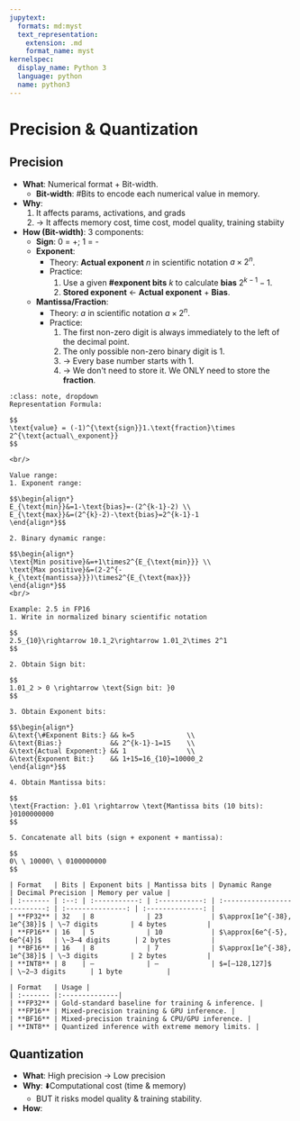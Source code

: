 ```yaml
---
jupytext:
  formats: md:myst
  text_representation:
    extension: .md
    format_name: myst
kernelspec:
  display_name: Python 3
  language: python
  name: python3
---
```

# Precision & Quantization

## Precision
- **What**: Numerical format + Bit-width.
    - **Bit-width**: #Bits to encode each numerical value in memory.
- **Why**:
    1. It affects params, activations, and grads
    2. $\rightarrow$ It affects memory cost, time cost, model quality, training stabiity
- **How (Bit-width)**: 3 components:
    - **Sign**: 0 = +; 1 = -
    - **Exponent**:
        - Theory: **Actual exponent** $n$ in scientific notation $a \times 2^n$.
        - Practice:
            1. Use a given **#exponent bits** $k$ to calculate **bias** $2^{k-1}-1$.
            2. **Stored exponent** $\leftarrow$ **Actual exponent** + **Bias**.
    - **Mantissa/Fraction**:
        - Theory: $a$ in scientific notation $a \times 2^n$.
        - Practice: 
            1. The first non-zero digit is always immediately to the left of the decimal point.
            2. The only possible non-zero binary digit is 1.
            3. $\rightarrow$ Every base number starts with 1.
            4. $\rightarrow$ We don't need to store it. We ONLY need to store the **fraction**.

```{admonition} Math
:class: note, dropdown
Representation Formula:

$$
\text{value} = (-1)^{\text{sign}}1.\text{fraction}\times 2^{\text{actual\_exponent}}
$$

<br/>

Value range:
1. Exponent range:

$$\begin{align*}
E_{\text{min}}&=1-\text{bias}=-(2^{k-1}-2) \\
E_{\text{max}}&=(2^{k}-2)-\text{bias}=2^{k-1}-1
\end{align*}$$

2. Binary dynamic range:

$$\begin{align*}
\text{Min positive}&=+1\times2^{E_{\text{min}}} \\
\text{Max positive}&=(2-2^{-k_{\text{mantissa}}})\times2^{E_{\text{max}}}
\end{align*}$$
<br/>

Example: 2.5 in FP16
1. Write in normalized binary scientific notation

$$
2.5_{10}\rightarrow 10.1_2\rightarrow 1.01_2\times 2^1
$$

2. Obtain Sign bit:

$$
1.01_2 > 0 \rightarrow \text{Sign bit: }0
$$

3. Obtain Exponent bits:

$$\begin{align*}
&\text{\#Exponent Bits:} && k=5             \\
&\text{Bias:}            && 2^{k-1}-1=15    \\
&\text{Actual Exponent:} && 1               \\
&\text{Exponent Bit:}    && 1+15=16_{10}=10000_2
\end{align*}$$

4. Obtain Mantissa bits:

$$
\text{Fraction: }.01 \rightarrow \text{Mantissa bits (10 bits): }0100000000
$$

5. Concatenate all bits (sign + exponent + mantissa):

$$
0\ \ 10000\ \ 0100000000
$$
```

```{dropdown} Table 1: Precision Comparison
| Format   | Bits | Exponent bits | Mantissa bits | Dynamic Range                | Decimal Precision | Memory per value |
| :------- | :--: | :-----------: | :-----------: | :--------------------------: | :---------------: | :--------------: |
| **FP32** | 32   | 8             | 23            | $\approx[1e^{-38}, 1e^{38}]$ | \~7 digits        | 4 bytes          |
| **FP16** | 16   | 5             | 10            | $\approx[6e^{-5}, 6e^{4}]$   | \~3–4 digits      | 2 bytes          |
| **BF16** | 16   | 8             | 7             | $\approx[1e^{-38}, 1e^{38}]$ | \~3 digits        | 2 bytes          |
| **INT8** | 8    | –             | –             | $=[–128,127]$                | \~2–3 digits      | 1 byte           |
```

```{dropdown} Table 2: Precision Usage
| Format   | Usage |
| :------- |:--------------|
| **FP32** | Gold-standard baseline for training & inference. |
| **FP16** | Mixed-precision training & GPU inference. |
| **BF16** | Mixed-precision training & CPU/GPU inference. |
| **INT8** | Quantized inference with extreme memory limits. |
```

## Quantization
- **What**: High precision $\rightarrow$ Low precision
- **Why**: ⬇️Computational cost (time & memory)
    - BUT it risks model quality & training stability.
- **How**: 